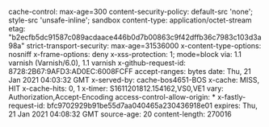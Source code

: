 cache-control: max-age=300
content-security-policy: default-src 'none'; style-src 'unsafe-inline'; sandbox
content-type: application/octet-stream
etag: "b2ecfb5dc91587c089acdaace446b0d7b00863c9f42dffb36c7983c103d3a98a"
strict-transport-security: max-age=31536000
x-content-type-options: nosniff
x-frame-options: deny
x-xss-protection: 1; mode=block
via: 1.1 varnish (Varnish/6.0), 1.1 varnish
x-github-request-id: 8728:2B67:9AFD3:AD0EC:6008FCFF
accept-ranges: bytes
date: Thu, 21 Jan 2021 04:03:32 GMT
x-served-by: cache-bos4651-BOS
x-cache: MISS, HIT
x-cache-hits: 0, 1
x-timer: S1611201812.154162,VS0,VE1
vary: Authorization,Accept-Encoding
access-control-allow-origin: *
x-fastly-request-id: bfc9702929b91be55d7aa040465a230436918e01
expires: Thu, 21 Jan 2021 04:08:32 GMT
source-age: 20
content-length: 270016
